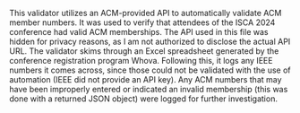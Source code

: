 This validator utilizes an ACM-provided API to automatically validate ACM member numbers.
It was used to verify that attendees of the ISCA 2024 conference had valid ACM memberships.
The API used in this file was hidden for privacy reasons, as I am not authorized to disclose the actual API URL.
The validator skims through an Excel spreadsheet generated by the conference registration program Whova.
Following this, it logs any IEEE numbers it comes across, since those could not be validated with the use of automation (IEEE did not provide an API key).
Any ACM numbers that may have been improperly entered or indicated an invalid membership (this was done with a returned JSON object) were logged for further investigation.
